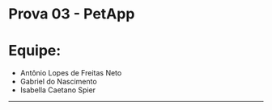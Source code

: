 # Prova 03 - PetApp

# Equipe:
- Antônio Lopes de Freitas Neto
- Gabriel do Nascimento
- Isabella Caetano Spier
---
